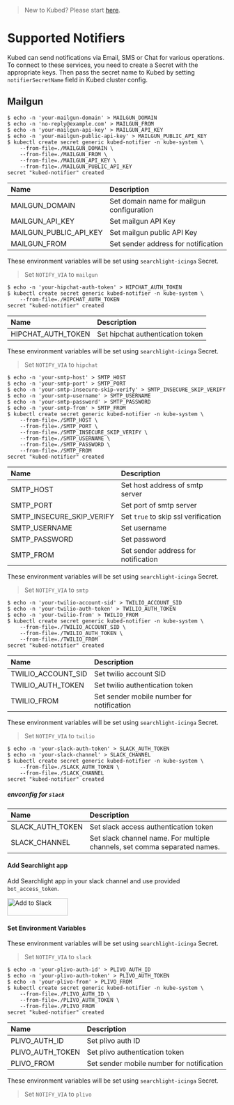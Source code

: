 > New to Kubed? Please start [here](/docs/tutorials/README.md).

# Supported Notifiers
Kubed can send notifications via Email, SMS or Chat for various operations. To connect to these services, you need to create a Secret with the appropriate keys. Then pass the secret name to Kubed by setting `notifierSecretName` field in Kubed cluster config.

## Mailgun




```console
$ echo -n 'your-mailgun-domain' > MAILGUN_DOMAIN
$ echo -n 'no-reply@example.com' > MAILGUN_FROM
$ echo -n 'your-mailgun-api-key' > MAILGUN_API_KEY
$ echo -n 'your-mailgun-public-api-key' > MAILGUN_PUBLIC_API_KEY
$ kubectl create secret generic kubed-notifier -n kube-system \
    --from-file=./MAILGUN_DOMAIN \
    --from-file=./MAILGUN_FROM \
    --from-file=./MAILGUN_API_KEY \
    --from-file=./MAILGUN_PUBLIC_API_KEY
secret "kubed-notifier" created
```


| Name                    | Description                                                                    |
| :---                    | :---                                                                           |
| MAILGUN_DOMAIN          | Set domain name for mailgun configuration                                      |
| MAILGUN_API_KEY         | Set mailgun API Key                                                            |
| MAILGUN_PUBLIC_API_KEY  | Set mailgun public API Key                                                     |
| MAILGUN_FROM            | Set sender address for notification                                            |


These environment variables will be set using `searchlight-icinga` Secret.

> Set `NOTIFY_VIA` to `mailgun`




```console
$ echo -n 'your-hipchat-auth-token' > HIPCHAT_AUTH_TOKEN
$ kubectl create secret generic kubed-notifier -n kube-system \
    --from-file=./HIPCHAT_AUTH_TOKEN
secret "kubed-notifier" created
```

| Name                | Description                                                       |
| :---                | :---                                                              |
| HIPCHAT_AUTH_TOKEN  | Set hipchat authentication token                                  |


These environment variables will be set using `searchlight-icinga` Secret.

> Set `NOTIFY_VIA` to `hipchat`





```console
$ echo -n 'your-smtp-host' > SMTP_HOST
$ echo -n 'your-smtp-port' > SMTP_PORT
$ echo -n 'your-smtp-insecure-skip-verify' > SMTP_INSECURE_SKIP_VERIFY
$ echo -n 'your-smtp-username' > SMTP_USERNAME
$ echo -n 'your-smtp-password' > SMTP_PASSWORD
$ echo -n 'your-smtp-from' > SMTP_FROM
$ kubectl create secret generic kubed-notifier -n kube-system \
    --from-file=./SMTP_HOST \
    --from-file=./SMTP_PORT \
    --from-file=./SMTP_INSECURE_SKIP_VERIFY \
    --from-file=./SMTP_USERNAME \
    --from-file=./SMTP_PASSWORD \
    --from-file=./SMTP_FROM
secret "kubed-notifier" created
```

| Name                      | Description                                                                    |
| :---                      | :---                                                                           |
| SMTP_HOST                 | Set host address of smtp server                                                |
| SMTP_PORT                 | Set port of smtp server                                                        |
| SMTP_INSECURE_SKIP_VERIFY | Set `true` to skip ssl verification                                            |
| SMTP_USERNAME             | Set username                                                                   |
| SMTP_PASSWORD             | Set password                                                                   |
| SMTP_FROM                 | Set sender address for notification                                            |


These environment variables will be set using `searchlight-icinga` Secret.

> Set `NOTIFY_VIA` to `smtp`







```console
$ echo -n 'your-twilio-account-sid' > TWILIO_ACCOUNT_SID
$ echo -n 'your-twilio-auth-token' > TWILIO_AUTH_TOKEN
$ echo -n 'your-twilio-from' > TWILIO_FROM
$ kubectl create secret generic kubed-notifier -n kube-system \
    --from-file=./TWILIO_ACCOUNT_SID \
    --from-file=./TWILIO_AUTH_TOKEN \
    --from-file=./TWILIO_FROM
secret "kubed-notifier" created
```

| Name                | Description                                                                        |
| :---                | :---                                                                               |
| TWILIO_ACCOUNT_SID  | Set twilio account SID                                                             |
| TWILIO_AUTH_TOKEN   | Set twilio authentication token                                                    |
| TWILIO_FROM         | Set sender mobile number for notification                                          |



These environment variables will be set using `searchlight-icinga` Secret.

> Set `NOTIFY_VIA` to `twilio`






```console
$ echo -n 'your-slack-auth-token' > SLACK_AUTH_TOKEN
$ echo -n 'your-slack-channel' > SLACK_CHANNEL
$ kubectl create secret generic kubed-notifier -n kube-system \
    --from-file=./SLACK_AUTH_TOKEN \
    --from-file=./SLACK_CHANNEL
secret "kubed-notifier" created
```

##### envconfig for `slack`

| Name             | Description                                                               |
| :---             | :---                                                                      |
| SLACK_AUTH_TOKEN | Set slack access authentication token                                     |
| SLACK_CHANNEL    | Set slack channel name. For multiple channels, set comma separated names. |


#### Add Searchlight app
Add Searchlight app in your slack channel and use provided `bot_access_token`.

<a href="https://slack.com/oauth/authorize?scope=bot&client_id=31843174386.143405120770"><img alt="Add to Slack" height="40" width="139" src="https://platform.slack-edge.com/img/add_to_slack.png" srcset="https://platform.slack-edge.com/img/add_to_slack.png 1x, https://platform.slack-edge.com/img/add_to_slack@2x.png 2x" /></a>

#### Set Environment Variables

These environment variables will be set using `searchlight-icinga` Secret.

> Set `NOTIFY_VIA` to `slack`






```console
$ echo -n 'your-plivo-auth-id' > PLIVO_AUTH_ID
$ echo -n 'your-plivo-auth-token' > PLIVO_AUTH_TOKEN
$ echo -n 'your-plivo-from' > PLIVO_FROM
$ kubectl create secret generic kubed-notifier -n kube-system \
    --from-file=./PLIVO_AUTH_ID \
    --from-file=./PLIVO_AUTH_TOKEN \
    --from-file=./PLIVO_FROM
secret "kubed-notifier" created
```

| Name              | Description                                                                        |
| :---              | :---                                                                               |
| PLIVO_AUTH_ID     | Set plivo auth ID                                                                  |
| PLIVO_AUTH_TOKEN  | Set plivo authentication token                                                     |
| PLIVO_FROM        | Set sender mobile number for notification                                          |



These environment variables will be set using `searchlight-icinga` Secret.

> Set `NOTIFY_VIA` to `plivo`
